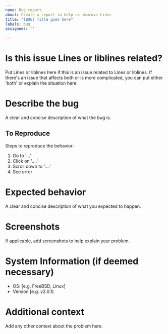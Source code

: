 ```yaml
---
name: Bug report
about: Create a report to help us improve Lines
title: "[BUG] Title goes here"
labels: bug
assignees: ''

---
```


# Is this issue Lines or liblines related?
Put Lines or liblines here if this is an issue related to Lines or liblines.
If there's an issue that affects both or is more complicated, you can put either 'both' or explain the situation here.

# Describe the bug
A clear and concise description of what the bug is.

## To Reproduce
Steps to reproduce the behavior:
1. Go to '...'
2. Click on '....'
3. Scroll down to '....'
4. See error

# Expected behavior
A clear and concise description of what you expected to happen.

# Screenshots
If applicable, add screenshots to help explain your problem.

# System Information (if deemed necessary)
 - OS: [e.g. FreeBSD,  Linux]
 - Version [e.g. v2.0.1]

# Additional context
Add any other context about the problem here.
